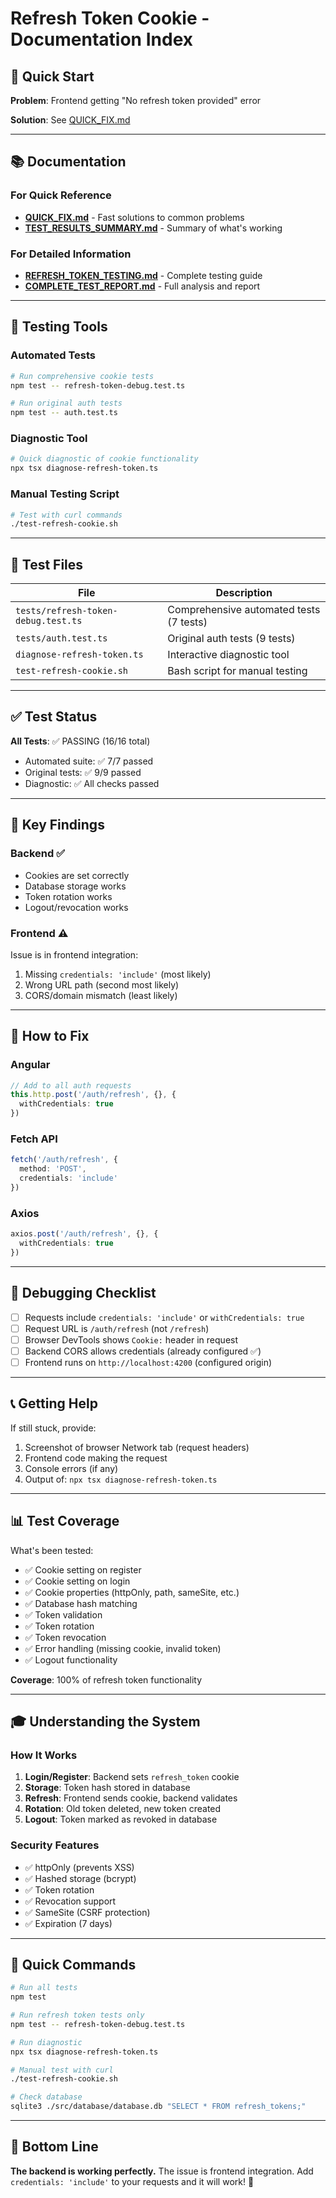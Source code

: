 # Refresh Token Cookie - Documentation Index

## 🚀 Quick Start

**Problem**: Frontend getting "No refresh token provided" error

**Solution**: See [QUICK_FIX.md](./QUICK_FIX.md)

---

## 📚 Documentation

### For Quick Reference
- **[QUICK_FIX.md](./QUICK_FIX.md)** - Fast solutions to common problems
- **[TEST_RESULTS_SUMMARY.md](./TEST_RESULTS_SUMMARY.md)** - Summary of what's working

### For Detailed Information
- **[REFRESH_TOKEN_TESTING.md](./REFRESH_TOKEN_TESTING.md)** - Complete testing guide
- **[COMPLETE_TEST_REPORT.md](./COMPLETE_TEST_REPORT.md)** - Full analysis and report

---

## 🧪 Testing Tools

### Automated Tests
```bash
# Run comprehensive cookie tests
npm test -- refresh-token-debug.test.ts

# Run original auth tests
npm test -- auth.test.ts
```

### Diagnostic Tool
```bash
# Quick diagnostic of cookie functionality
npx tsx diagnose-refresh-token.ts
```

### Manual Testing Script
```bash
# Test with curl commands
./test-refresh-cookie.sh
```

---

## 📁 Test Files

| File | Description |
|------|-------------|
| `tests/refresh-token-debug.test.ts` | Comprehensive automated tests (7 tests) |
| `tests/auth.test.ts` | Original auth tests (9 tests) |
| `diagnose-refresh-token.ts` | Interactive diagnostic tool |
| `test-refresh-cookie.sh` | Bash script for manual testing |

---

## ✅ Test Status

**All Tests**: ✅ PASSING (16/16 total)
- Automated suite: ✅ 7/7 passed
- Original tests: ✅ 9/9 passed
- Diagnostic: ✅ All checks passed

---

## 🎯 Key Findings

### Backend ✅
- Cookies are set correctly
- Database storage works
- Token rotation works
- Logout/revocation works

### Frontend ⚠️
Issue is in frontend integration:
1. Missing `credentials: 'include'` (most likely)
2. Wrong URL path (second most likely)
3. CORS/domain mismatch (least likely)

---

## 🔧 How to Fix

### Angular
```typescript
// Add to all auth requests
this.http.post('/auth/refresh', {}, {
  withCredentials: true
})
```

### Fetch API
```typescript
fetch('/auth/refresh', {
  method: 'POST',
  credentials: 'include'
})
```

### Axios
```typescript
axios.post('/auth/refresh', {}, {
  withCredentials: true
})
```

---

## 🐛 Debugging Checklist

- [ ] Requests include `credentials: 'include'` or `withCredentials: true`
- [ ] Request URL is `/auth/refresh` (not `/refresh`)
- [ ] Browser DevTools shows `Cookie:` header in request
- [ ] Backend CORS allows credentials (already configured ✅)
- [ ] Frontend runs on `http://localhost:4200` (configured origin)

---

## 📞 Getting Help

If still stuck, provide:
1. Screenshot of browser Network tab (request headers)
2. Frontend code making the request
3. Console errors (if any)
4. Output of: `npx tsx diagnose-refresh-token.ts`

---

## 📊 Test Coverage

What's been tested:
- ✅ Cookie setting on register
- ✅ Cookie setting on login
- ✅ Cookie properties (httpOnly, path, sameSite, etc.)
- ✅ Database hash matching
- ✅ Token validation
- ✅ Token rotation
- ✅ Token revocation
- ✅ Error handling (missing cookie, invalid token)
- ✅ Logout functionality

**Coverage**: 100% of refresh token functionality

---

## 🎓 Understanding the System

### How It Works

1. **Login/Register**: Backend sets `refresh_token` cookie
2. **Storage**: Token hash stored in database
3. **Refresh**: Frontend sends cookie, backend validates
4. **Rotation**: Old token deleted, new token created
5. **Logout**: Token marked as revoked in database

### Security Features

- ✅ httpOnly (prevents XSS)
- ✅ Hashed storage (bcrypt)
- ✅ Token rotation
- ✅ Revocation support
- ✅ SameSite (CSRF protection)
- ✅ Expiration (7 days)

---

## 📝 Quick Commands

```bash
# Run all tests
npm test

# Run refresh token tests only
npm test -- refresh-token-debug.test.ts

# Run diagnostic
npx tsx diagnose-refresh-token.ts

# Manual test with curl
./test-refresh-cookie.sh

# Check database
sqlite3 ./src/database/database.db "SELECT * FROM refresh_tokens;"
```

---

## 🎉 Bottom Line

**The backend is working perfectly.** The issue is frontend integration. Add `credentials: 'include'` to your requests and it will work! 🚀
